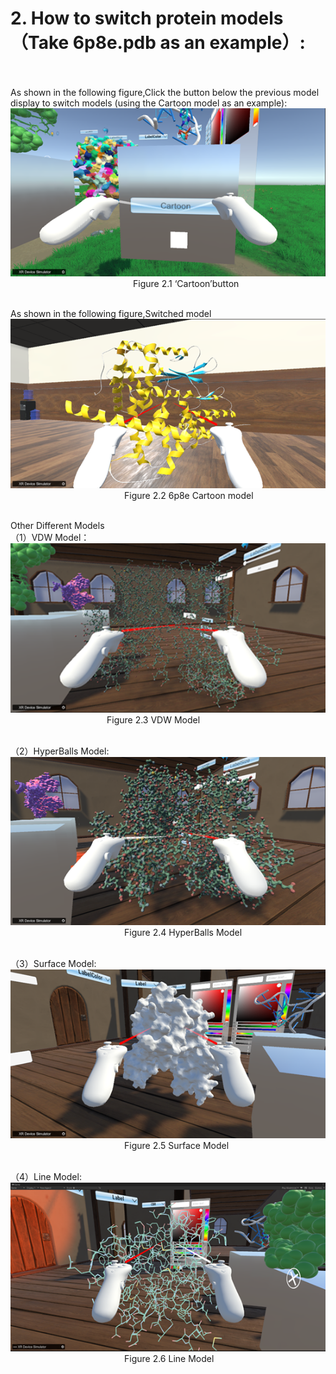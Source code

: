 # 2. How to switch protein models（Take 6p8e.pdb as an example）:  <br><br>
As shown in the following figure,Click the button below the previous model display to switch models (using the Cartoon model as an example):  
![图片4](png/图片4.png "图片4")  
&emsp;&emsp;&emsp;&emsp;&emsp;&emsp;&emsp;&emsp;&emsp;&emsp;&emsp;&emsp;&emsp;&emsp;Figure 2.1 ‘Cartoon’button<br><br>  

  
As shown in the following figure,Switched model  
![图片5](png/图片5.png "图片5")  
&emsp;&emsp;&emsp;&emsp;&emsp;&emsp;&emsp;&emsp;&emsp;&emsp;&emsp;&emsp;&emsp;Figure 2.2 6p8e Cartoon model<br><br>  

  
Other Different Models  
（1）VDW Model：  
![图片6](png/图片6.png "图片6")  
&emsp;&emsp;&emsp;&emsp;&emsp;&emsp;&emsp;&emsp;&emsp;&emsp;&emsp;Figure 2.3  VDW Model<br><br>  

  
（2）HyperBalls Model:  
![图片7](png/图片7.png "图片7")  
&emsp;&emsp;&emsp;&emsp;&emsp;&emsp;&emsp;&emsp;&emsp;&emsp;&emsp;&emsp;&emsp;Figure 2.4 HyperBalls Model<br><br>  

  
（3）Surface Model:  
![图片8](png/图片8.png "图片8")  
&emsp;&emsp;&emsp;&emsp;&emsp;&emsp;&emsp;&emsp;&emsp;&emsp;&emsp;&emsp;&emsp;Figure 2.5 Surface Model<br><br>  

  
（4）Line Model:  
![图片9](png/图片9.png "图片9")  
&emsp;&emsp;&emsp;&emsp;&emsp;&emsp;&emsp;&emsp;&emsp;&emsp;&emsp;&emsp;&emsp;Figure 2.6 Line Model  
